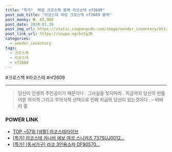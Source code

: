 ```yaml
--- 
title: "특가!  여성 크로스백 블랙 라코스테 nf2609" 
post_sub_title: "라코스테 여성 크로스백 nf2609 블랙" 
post_money: ₩. 65,900 
post_date: 2020.01.30 
post_img_url: https://static.coupangcdn.com/image/vendor_inventory/b51a/528797722b45456aab685757a39aa0160b20aad6112edb1eee7c35053838.jpg 
post_link_url: https://coupa.ng/bnIgJR 
categories: 
  - vendor_inventory 
tags: 
  - 크로스백 
  - 라코스테 
  - nf2609 
--- 
```

  #크로스백 #라코스테 #nf2609 
<hr> 

> 당신이 인생의 주인공이기 때문이다 . 그사실을 잊지마라 . 지금까지 당신이 만들어온 의식적 그리고 무의식적 선택으로 인해 지금의 당신이 있는것이다 .  – 바바라 홀 


### POWER LINK

* <a href="https://blog.naver.com/an0733/221784491992" target="_blank"> TOP ~57위 [생활] 라코스테라이브</a>
* <a href="https://blog.naver.com/an0733/221790596165" target="_blank">[특가] 라코스테 카나비 에보 여성 스니커즈 737SUJ0012...</a>
* <a href="https://blog.naver.com/sakai111/221787101206" target="_blank">[특가] [동서가구] 라코 3인용소파 DF90570...</a>
